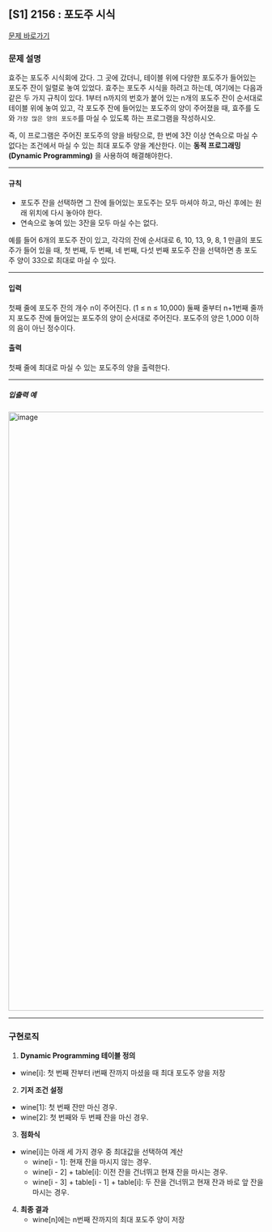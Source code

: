 ## [S1] 2156 : 포도주 시식

[문제 바로가기](https://www.acmicpc.net/problem/2156)

### 문제 설명
효주는 포도주 시식회에 갔다. 그 곳에 갔더니, 테이블 위에 다양한 포도주가 들어있는 포도주 잔이 일렬로 놓여 있었다.
효주는 포도주 시식을 하려고 하는데, 여기에는 다음과 같은 두 가지 규칙이 있다.
1부터 n까지의 번호가 붙어 있는 n개의 포도주 잔이 순서대로 테이블 위에 놓여 있고, 각 포도주 잔에 들어있는 포도주의 양이 주어졌을 때,
효주를 도와 `가장 많은 양의 포도주`를 마실 수 있도록 하는 프로그램을 작성하시오.

즉, 이 프로그램은 주어진 포도주의 양을 바탕으로, 한 번에 3잔 이상 연속으로 마실 수 없다는 조건에서 마실 수 있는 최대 포도주 양을 계산한다.
이는 **동적 프로그래밍(Dynamic Programming)** 을 사용하여 해결해야한다.

<hr>


#### 규칙
- 포도주 잔을 선택하면 그 잔에 들어있는 포도주는 모두 마셔야 하고, 마신 후에는 원래 위치에 다시 놓아야 한다.
- 연속으로 놓여 있는 3잔을 모두 마실 수는 없다.

예를 들어 6개의 포도주 잔이 있고, 각각의 잔에 순서대로 6, 10, 13, 9, 8, 1 만큼의 포도주가 들어 있을 때, 첫 번째, 두 번째, 네 번째, 다섯 번째 포도주 잔을 선택하면 총 포도주 양이 33으로 최대로 마실 수 있다.

<hr>

#### 입력
첫째 줄에 포도주 잔의 개수 n이 주어진다. (1 ≤ n ≤ 10,000) 둘째 줄부터 n+1번째 줄까지 포도주 잔에 들어있는 포도주의 양이 순서대로 주어진다. 포도주의 양은 1,000 이하의 음이 아닌 정수이다.

#### 출력
첫째 줄에 최대로 마실 수 있는 포도주의 양을 출력한다.

<hr>

<h5>입출력 예</h5>
<img width="1184" alt="image" src="https://github.com/user-attachments/assets/92307517-fd1f-4cbe-91e3-935f307899c0">

---

### 구현로직
1. **Dynamic Programming 테이블 정의**
- wine[i]: 첫 번째 잔부터 i번째 잔까지 마셨을 때 최대 포도주 양을 저장

2. **기저 조건 설정**

- wine[1]: 첫 번째 잔만 마신 경우.
- wine[2]: 첫 번째와 두 번째 잔을 마신 경우.

3. **점화식**
- wine[i]는 아래 세 가지 경우 중 최대값을 선택하여 계산
    - wine[i - 1]: 현재 잔을 마시지 않는 경우.
    - wine[i - 2] + table[i]: 이전 잔을 건너뛰고 현재 잔을 마시는 경우.
    - wine[i - 3] + table[i - 1] + table[i]: 두 잔을 건너뛰고 현재 잔과 바로 앞 잔을 마시는 경우.

4. **최종 결과**
    - wine[n]에는 n번째 잔까지의 최대 포도주 양이 저장